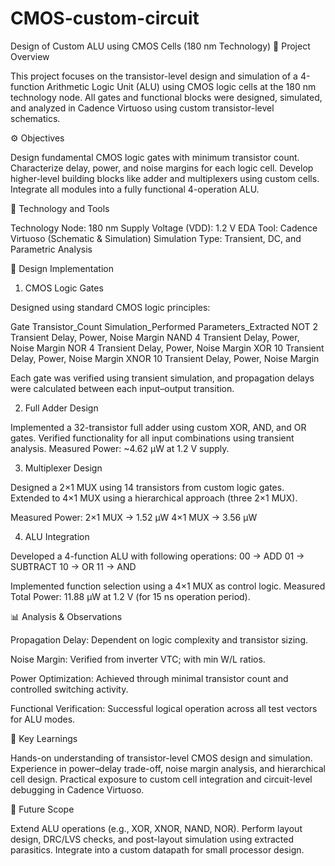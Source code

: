 # CMOS-custom-circuit
Design of Custom ALU using CMOS Cells (180 nm Technology)
🧩 Project Overview

This project focuses on the transistor-level design and simulation of a 4-function Arithmetic Logic Unit (ALU) using CMOS logic cells at the 180 nm technology node.
All gates and functional blocks were designed, simulated, and analyzed in Cadence Virtuoso using custom transistor-level schematics.


⚙️ Objectives

Design fundamental CMOS logic gates with minimum transistor count.
Characterize delay, power, and noise margins for each logic cell.
Develop higher-level building blocks like adder and multiplexers using custom cells.
Integrate all modules into a fully functional 4-operation ALU.

🧠 Technology and Tools

Technology Node: 180 nm
Supply Voltage (VDD): 1.2 V
EDA Tool: Cadence Virtuoso (Schematic & Simulation)
Simulation Type: Transient, DC, and Parametric Analysis


🔩 Design Implementation
1. CMOS Logic Gates

Designed using standard CMOS logic principles:

   Gate	     Transistor_Count	   Simulation_Performed	     Parameters_Extracted
   NOT	           2	               Transient	           Delay, Power, Noise Margin
   NAND	           4	               Transient	           Delay, Power, Noise Margin
   NOR	           4	               Transient	           Delay, Power, Noise Margin
   XOR	           10	               Transient	           Delay, Power, Noise Margin
   XNOR	           10	               Transient	           Delay, Power, Noise Margin  

Each gate was verified using transient simulation, and propagation delays were calculated between each input–output transition.

2. Full Adder Design

Implemented a 32-transistor full adder using custom XOR, AND, and OR gates.
Verified functionality for all input combinations using transient analysis.
Measured Power: ~4.62 µW at 1.2 V supply.

3. Multiplexer Design

Designed a 2×1 MUX using 14 transistors from custom logic gates.
Extended to 4×1 MUX using a hierarchical approach (three 2×1 MUX).

Measured Power:
               2×1 MUX → 1.52 µW
               4×1 MUX → 3.56 µW

4. ALU Integration

Developed a 4-function ALU with following operations:
00 → ADD
01 → SUBTRACT
10 → OR
11 → AND

Implemented function selection using a 4×1 MUX as control logic.
Measured Total Power: 11.88 µW at 1.2 V (for 15 ns operation period).

📊 Analysis & Observations

Propagation Delay: Dependent on logic complexity and transistor sizing.

Noise Margin: Verified from inverter VTC; with min W/L ratios.

Power Optimization: Achieved through minimal transistor count and controlled switching activity.

Functional Verification: Successful logical operation across all test vectors for ALU modes.

🧾 Key Learnings

Hands-on understanding of transistor-level CMOS design and simulation.
Experience in power–delay trade-off, noise margin analysis, and hierarchical cell design.
Practical exposure to custom cell integration and circuit-level debugging in Cadence Virtuoso.

🧰 Future Scope

Extend ALU operations (e.g., XOR, XNOR, NAND, NOR).
Perform layout design, DRC/LVS checks, and post-layout simulation using extracted parasitics.
Integrate into a custom datapath for small processor design.
